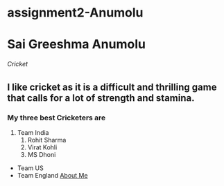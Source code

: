# assignment2-Anumolu

# Sai Greeshma Anumolu
###### Cricket
I like cricket as it is a difficult and **thrilling** game that calls for a lot of **strength** and stamina.
------
### My three best Cricketers are
1. Team India
    1. Rohit Sharma
    2. Virat Kohli
    3. MS Dhoni
* Team US
* Team England
[About Me](https://github.com/SaiGreeshmaAnumolu/assignment2-Anumolu/blob/main/AboutMe.md)
